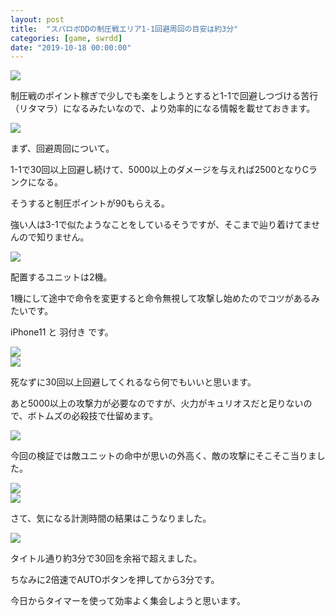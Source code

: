 ```yaml
---
layout: post
title:  "スパロボDDの制圧戦エリア1-1回避周回の目安は約3分"
categories: [game, swrdd]
date: "2019-10-18 00:00:00"
---
```


<div class="trim">
  <div class="trim__item">
    <a href="{{ site.url }}/assets/images/2019-10-18-report/seiatsusen.png">
      <img class="one" src="{{ site.url }}/assets/thumbnail/2019-10-18-report/seiatsusen.png">
    </a>
  </div>
</div>

制圧戦のポイント稼ぎで少しでも楽をしようとすると1-1で回避しつづける苦行（リタマラ）になるみたいなので、より効率的になる情報を載せておきます。


<div class="trim">
  <div class="trim__item">
    <a href="{{ site.url }}/assets/images/2019-10-18-report/mission.png">
      <img class="one" src="{{ site.url }}/assets/thumbnail/2019-10-18-report/mission.png">
    </a>
  </div>
</div>


まず、回避周回について。

1-1で30回以上回避し続けて、5000以上のダメージを与えれば2500となりCランクになる。

そうすると制圧ポイントが90もらえる。

強い人は3-1で似たようなことをしているそうですが、そこまで辿り着けてませんので知りません。


<div class="trim">
  <div class="trim__item">
    <a href="{{ site.url }}/assets/images/2019-10-18-report/unit.png">
      <img class="one" src="{{ site.url }}/assets/thumbnail/2019-10-18-report/unit.png">
    </a>
  </div>
</div>


配置するユニットは2機。

1機にして途中で命令を変更すると命令無視して攻撃し始めたのでコツがあるみたいです。

iPhone11 と 羽付き です。


<div class="trim">
  <div class="trim__item">
    <a href="{{ site.url }}/assets/images/2019-10-18-report/votoms.png">
      <img class="one" src="{{ site.url }}/assets/thumbnail/2019-10-18-report/votoms.png">
    </a>
  </div>
</div>



<div class="trim">
  <div class="trim__item">
    <a href="{{ site.url }}/assets/images/2019-10-18-report/GN-003.png">
      <img class="one" src="{{ site.url }}/assets/thumbnail/2019-10-18-report/GN-003.png">
    </a>
  </div>
</div>


死なずに30回以上回避してくれるなら何でもいいと思います。

あと5000以上の攻撃力が必要なのですが、火力がキュリオスだと足りないので、ボトムズの必殺技で仕留めます。


<div class="trim">
  <div class="trim__item">
    <a href="{{ site.url }}/assets/images/2019-10-18-report/kiryoku-list.png">
      <img class="one" src="{{ site.url }}/assets/thumbnail/2019-10-18-report/kiryoku-list.png">
    </a>
  </div>
</div>


今回の検証では敵ユニットの命中が思いの外高く、敵の攻撃にそこそこ当りました。


<div class="trim">
  <div class="trim__item">
    <a href="{{ site.url }}/assets/images/2019-10-18-report/rankc.png">
      <img class="one" src="{{ site.url }}/assets/thumbnail/2019-10-18-report/rankc.png">
    </a>
  </div>
</div>



<div class="trim">
  <div class="trim__item">
    <a href="{{ site.url }}/assets/images/2019-10-18-report/90pt.png">
      <img class="one" src="{{ site.url }}/assets/thumbnail/2019-10-18-report/90pt.png">
    </a>
  </div>
</div>


さて、気になる計測時間の結果はこうなりました。


<div class="trim">
  <div class="trim__item">
    <a href="{{ site.url }}/assets/images/2019-10-18-report/result.jpg">
      <img class="one" src="{{ site.url }}/assets/thumbnail/2019-10-18-report/result.jpg">
    </a>
  </div>
</div>


タイトル通り約3分で30回を余裕で超えました。

ちなみに2倍速でAUTOボタンを押してから3分です。

今日からタイマーを使って効率よく集会しようと思います。
